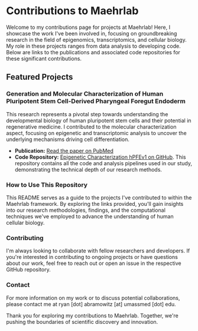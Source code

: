 # Contributions to Maehrlab

Welcome to my contributions page for projects at Maehrlab! Here, I showcase the work I've been involved in, focusing on groundbreaking research in the field of epigenomics, transcriptomics, and cellular biology. My role in these projects ranges from data analysis to developing code. Below are links to the publications and associated code repositories for these significant contributions.

## Featured Projects

### Generation and Molecular Characterization of Human Pluripotent Stem Cell-Derived Pharyngeal Foregut Endoderm

This research represents a pivotal step towards understanding the developmental biology of human pluripotent stem cells and their potential in regenerative medicine. I contributed to the molecular characterization aspect, focusing on epigenetic and transcriptomic analysis to uncover the underlying mechanisms driving cell differentiation.

- **Publication:** [Read the paper on PubMed](https://pubmed.ncbi.nlm.nih.gov/37751684/)
- **Code Repository:** [Epigenetic Characterization hPFEv1 on GitHub](https://github.com/maehrlab/epigenetic_characterization_hPFEv1). This repository contains all the code and analysis pipelines used in our study, demonstrating the technical depth of our research methods.

### How to Use This Repository

This README serves as a guide to the projects I've contributed to within the Maehrlab framework. By exploring the links provided, you'll gain insights into our research methodologies, findings, and the computational techniques we've employed to advance the understanding of human cellular biology.

### Contributing

I'm always looking to collaborate with fellow researchers and developers. If you're interested in contributing to ongoing projects or have questions about our work, feel free to reach out or open an issue in the respective GitHub repository.

### Contact

For more information on my work or to discuss potential collaborations, please contact me at ryan [dot] abramowitz [at] umassmed [dot] edu.

Thank you for exploring my contributions to Maehrlab. Together, we're pushing the boundaries of scientific discovery and innovation.
